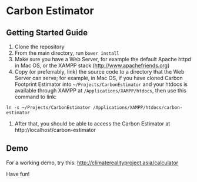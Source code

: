 # Carbon Estimator
## Getting Started Guide

1. Clone the repository
1. From the main directory, run `bower install`
1. Make sure you have a Web Server, for example the default Apache httpd in Mac OS, or the XAMPP stack (http://www.apachefriends.org)
1. Copy (or preferrably, link) the source code to a directory that the Web Server can serve; for example, in Mac OS, if you have cloned Carbon Footprint Estimator into `~/Projects/CarbonEstimator` and your htdocs is available through XAMPP at `/Applications/XAMPP/htdocs`, then use this command to link:

 ```
ln -s ~/Projects/CarbonEstimator /Applications/XAMPP/htdocs/carbon-estimator
```

1. After that, you should be able to access the Carbon Estimator at http://localhost/carbon-estimator

## Demo

For a working demo, try this: http://climaterealityproject.asia/calculator

Have fun!
